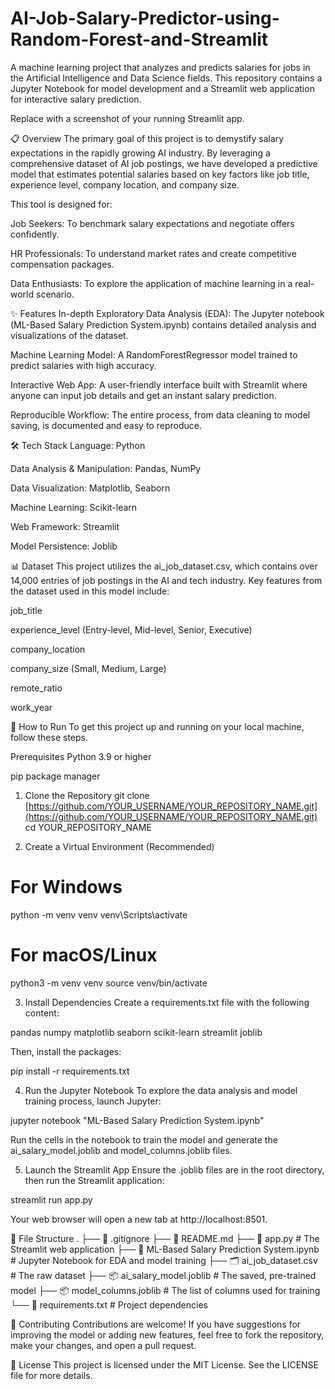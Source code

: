 # AI-Job-Salary-Predictor-using-Random-Forest-and-Streamlit
A machine learning project that analyzes and predicts salaries for jobs in the Artificial Intelligence and Data Science fields. This repository contains a Jupyter Notebook for model development and a Streamlit web application for interactive salary prediction.

Replace with a screenshot of your running Streamlit app.

📋 Overview
The primary goal of this project is to demystify salary expectations in the rapidly growing AI industry. By leveraging a comprehensive dataset of AI job postings, we have developed a predictive model that estimates potential salaries based on key factors like job title, experience level, company location, and company size.

This tool is designed for:

Job Seekers: To benchmark salary expectations and negotiate offers confidently.

HR Professionals: To understand market rates and create competitive compensation packages.

Data Enthusiasts: To explore the application of machine learning in a real-world scenario.

✨ Features
In-depth Exploratory Data Analysis (EDA): The Jupyter notebook (ML-Based Salary Prediction System.ipynb) contains detailed analysis and visualizations of the dataset.

Machine Learning Model: A RandomForestRegressor model trained to predict salaries with high accuracy.

Interactive Web App: A user-friendly interface built with Streamlit where anyone can input job details and get an instant salary prediction.

Reproducible Workflow: The entire process, from data cleaning to model saving, is documented and easy to reproduce.

🛠️ Tech Stack
Language: Python

Data Analysis & Manipulation: Pandas, NumPy

Data Visualization: Matplotlib, Seaborn

Machine Learning: Scikit-learn

Web Framework: Streamlit

Model Persistence: Joblib

📊 Dataset
This project utilizes the ai_job_dataset.csv, which contains over 14,000 entries of job postings in the AI and tech industry. Key features from the dataset used in this model include:

job_title

experience_level (Entry-level, Mid-level, Senior, Executive)

company_location

company_size (Small, Medium, Large)

remote_ratio

work_year

🚀 How to Run
To get this project up and running on your local machine, follow these steps.

Prerequisites
Python 3.9 or higher

pip package manager

1. Clone the Repository
git clone [https://github.com/YOUR_USERNAME/YOUR_REPOSITORY_NAME.git](https://github.com/YOUR_USERNAME/YOUR_REPOSITORY_NAME.git)
cd YOUR_REPOSITORY_NAME

2. Create a Virtual Environment (Recommended)
# For Windows
python -m venv venv
venv\Scripts\activate

# For macOS/Linux
python3 -m venv venv
source venv/bin/activate

3. Install Dependencies
Create a requirements.txt file with the following content:

pandas
numpy
matplotlib
seaborn
scikit-learn
streamlit
joblib

Then, install the packages:

pip install -r requirements.txt

4. Run the Jupyter Notebook
To explore the data analysis and model training process, launch Jupyter:

jupyter notebook "ML-Based Salary Prediction System.ipynb"

Run the cells in the notebook to train the model and generate the ai_salary_model.joblib and model_columns.joblib files.

5. Launch the Streamlit App
Ensure the .joblib files are in the root directory, then run the Streamlit application:

streamlit run app.py

Your web browser will open a new tab at http://localhost:8501.

📁 File Structure
.
├── 📄 .gitignore
├── 📄 README.md
├── 🐍 app.py                      # The Streamlit web application
├── 📓 ML-Based Salary Prediction System.ipynb  # Jupyter Notebook for EDA and model training
├── 🗂️ ai_job_dataset.csv          # The raw dataset
├── 📦 ai_salary_model.joblib      # The saved, pre-trained model
├── 📦 model_columns.joblib        # The list of columns used for training
└── 📄 requirements.txt            # Project dependencies

🤝 Contributing
Contributions are welcome! If you have suggestions for improving the model or adding new features, feel free to fork the repository, make your changes, and open a pull request.

📜 License
This project is licensed under the MIT License. See the LICENSE file for more details.
